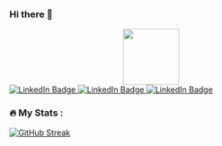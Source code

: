 ### Hi there 👋
<div id="header" align="center">
  <img src="https://media.giphy.com/media/M9gbBd9nbDrOTu1Mqx/giphy.gif" width="100"/>
</div>
<div id="badges">
  <a href="https://www.linkedin.com/in/aditya-kapse-b201a8220/">
    <img src="https://img.shields.io/badge/LinkedIn-blue?style=for-the-badge&logo=linkedin&logoColor=white" alt="LinkedIn Badge"/>
  </a>
    <a href="https://auth.geeksforgeeks.org/user/adityakapse0201">
    <img src="https://img.shields.io/badge/GreeksforGeeks-darkgreen?style=for-the-badge&logo=GeeksforGeeks&logoColor=white" alt="LinkedIn Badge"/>
  </a>
  </a>
    <a href="https://leetcode.com/adityakapse0201/">
    <img src="https://img.shields.io/badge/LeetCode-Yellow?style=for-the-badge&logo=LeetCode&logoColor=white" alt="LinkedIn Badge"/>
  </a>
  </div>

  ### :fire: My Stats :
  [![GitHub Streak](http://github-readme-streak-stats.herokuapp.com?user=Aditya9764&theme=dark&background=000000)](https://git.io/streak-stats)
  

<!--
**Aditya9764/Aditya9764** is a ✨ _special_ ✨ repository because its `README.md` (this file) appears on your GitHub profile.

Here are some ideas to get you started:

- 🔭 I’m currently working on ...
- 🌱 I’m currently learning ...
- 👯 I’m looking to collaborate on ...
- 🤔 I’m looking for help with ...
- 💬 Ask me about ...
- 📫 How to reach me: ...
- 😄 Pronouns: ...
- ⚡ Fun fact: ...
-->
